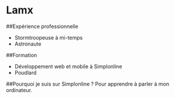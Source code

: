 # Lamx

##Expérience professionnelle
* Stormtroopeuse à mi-temps
* Astronaute

##Formation
* Développement web et mobile à Simplonline
* Poudlard

##Pourquoi je suis sur Simplonline ?
Pour apprendre à parler à mon ordinateur.